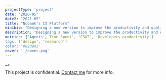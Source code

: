 ```yaml
---
projectType: 'project'
date: "2020-05"
date2: "2021-05"
title: "Nubank's CX Platform"
minibio: "Designing a new version to improve the productivity and quality of the company's award-winning customer support."
description: "Designing a new version to improve the productivity and quality of the company's award-winning customer support."
metrics: ['Agents', Time Spent', 'CSAT', 'Developers productivity']
tags: ['design', 'research']
color: '#820ad1' 
cover: './cover.png'
---
```


<div class="tc silver mv7">
    <div class="f1">
        🗝
    </div>
    <div>
        This project is confidential. <a href="mailto:cristiano.dalbem@gmail.com">Contact me</a> for more info.
    </div>
</div>